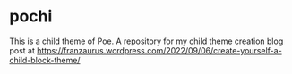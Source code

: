 # pochi
This is a child theme of Poe. 
A repository for my child theme creation blog post at https://franzaurus.wordpress.com/2022/09/06/create-yourself-a-child-block-theme/
